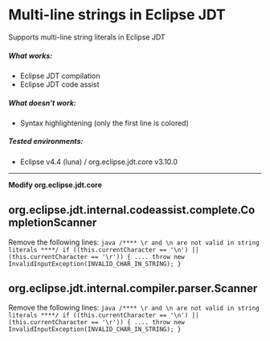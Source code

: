 Multi-line strings in Eclipse JDT
======================================

Supports multi-line string literals in Eclipse JDT

##### What works:
 - Eclipse JDT compilation
 - Eclipse JDT code assist

##### What doesn't work:
 - Syntax highlightening (only the first line is colored)

##### Tested environments:
 - Eclipse v4.4 (luna) / org.eclipse.jdt.core v3.10.0

------------------------------------------------------------------------------

**Modify org.eclipse.jdt.core**

org.eclipse.jdt.internal.codeassist.complete.CompletionScanner
--------------------------------------------------------------
Remove the following lines:
    ```java
        /**** \r and \n are not valid in string literals ****/
        if ((this.currentCharacter == '\n') || (this.currentCharacter == '\r')) {
            ....
            throw new InvalidInputException(INVALID_CHAR_IN_STRING);
        }
    ```

org.eclipse.jdt.internal.compiler.parser.Scanner
------------------------------------------------
Remove the following lines:
    ```java
        /**** \r and \n are not valid in string literals ****/
        if ((this.currentCharacter == '\n') || (this.currentCharacter == '\r')) {
            ....
            throw new InvalidInputException(INVALID_CHAR_IN_STRING);
        }
    ```

